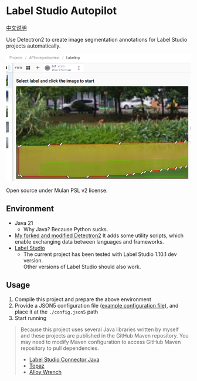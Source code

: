 # Label Studio Autopilot

[中文说明](readme.md)

Use Detectron2 to create image segmentation annotations for Label Studio projects automatically.

![example](example.png)

Open source under Mulan PSL v2 license.

## Environment

* Java 21
  * Why Java? Because Python sucks.
* [My forked and modified Detectron2](https://github.com/FirokOtaku/Detectron2)
  It adds some utility scripts, which enable exchanging data between languages and frameworks.
* [Label Studio](https://github.com/HumanSignal/label-studio/)
  * The current project has been tested with Label Studio 1.10.1 dev version.  
    Other versions of Label Studio should also work.

## Usage

1. Compile this project and prepare the above environment
2. Provide a JSON5 configuration file ([example configuration file](config-template.json5)),
   and place it at the `./config.json5` path
3. Start running

> Because this project uses several Java libraries written by myself  
> and these projects are published in the GitHub Maven repository.
> You may need to modify Maven configuration to access GitHub Maven repository to pull dependencies.
> 
> * [Label Studio Connector Java](https://github.com/FirokOtaku/LabelStudioConnectorJava)
> * [Topaz](https://github.com/FirokOtaku/Topaz)
> * [Alloy Wrench](https://github.com/FirokOtaku/AlloyWrench)
